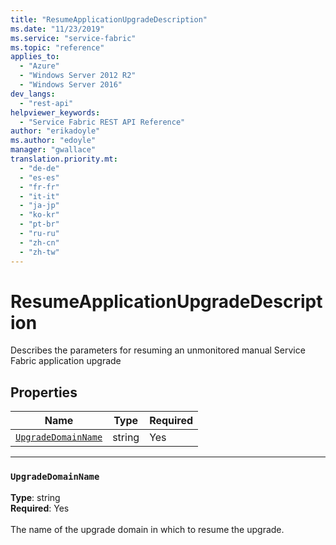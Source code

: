 ```yaml
---
title: "ResumeApplicationUpgradeDescription"
ms.date: "11/23/2019"
ms.service: "service-fabric"
ms.topic: "reference"
applies_to: 
  - "Azure"
  - "Windows Server 2012 R2"
  - "Windows Server 2016"
dev_langs: 
  - "rest-api"
helpviewer_keywords: 
  - "Service Fabric REST API Reference"
author: "erikadoyle"
ms.author: "edoyle"
manager: "gwallace"
translation.priority.mt: 
  - "de-de"
  - "es-es"
  - "fr-fr"
  - "it-it"
  - "ja-jp"
  - "ko-kr"
  - "pt-br"
  - "ru-ru"
  - "zh-cn"
  - "zh-tw"
---
```

# ResumeApplicationUpgradeDescription

Describes the parameters for resuming an unmonitored manual Service Fabric application upgrade

## Properties
| Name | Type | Required |
| --- | --- | --- |
| [`UpgradeDomainName`](#upgradedomainname) | string | Yes |

____
### `UpgradeDomainName`
__Type__: string <br/>
__Required__: Yes<br/>
<br/>
The name of the upgrade domain in which to resume the upgrade.
